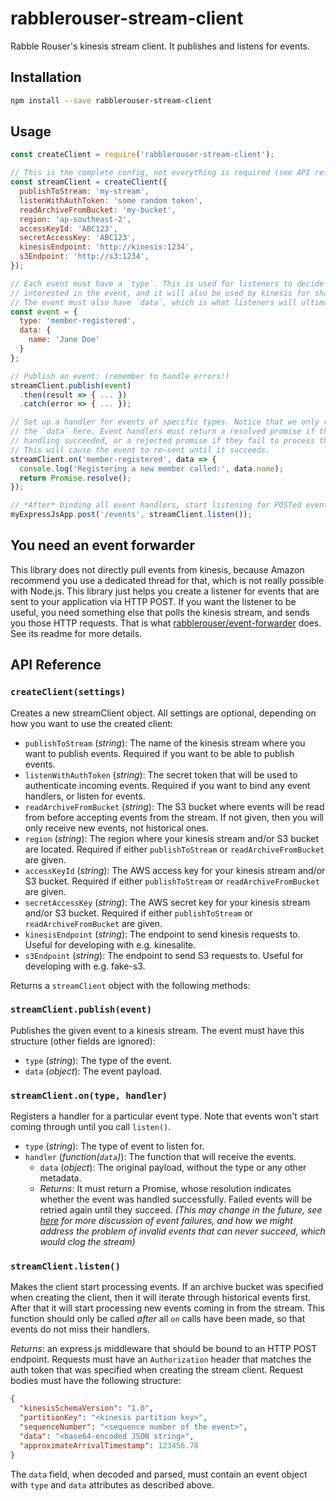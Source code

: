 # rabblerouser-stream-client

Rabble Rouser's kinesis stream client. It publishes and listens for events.

## Installation

```sh
npm install --save rabblerouser-stream-client
```

## Usage

```js
const createClient = require('rabblerouser-stream-client');

// This is the complete config, not everything is required (see API reference below)
const streamClient = createClient({
  publishToStream: 'my-stream',
  listenWithAuthToken: 'some random token',
  readArchiveFromBucket: 'my-bucket',
  region: 'ap-southeast-2',
  accessKeyId: 'ABC123',
  secretAccessKey: 'ABC123',
  kinesisEndpoint: 'http://kinesis:1234',
  s3Endpoint: 'http://s3:1234',
});

// Each event must have a `type`. This is used for listeners to decide whether they are
// interested in the event, and it will also be used by kinesis for sharding of events.
// The event must also have `data`, which is what listeners will ultimately receive.
const event = {
  type: 'member-registered',
  data: {
    name: 'Jane Doe'
  }
};

// Publish an event: (remember to handle errors!)
streamClient.publish(event)
  .then(result => { ... })
  .catch(error => { ... });

// Set up a handler for events of specific types. Notice that we only receive
// the `data` here. Event handlers must return a resolved promise if the event
// handling succeeded, or a rejected promise if they fail to process the event.
// This will cause the event to re-sent until it succeeds.
streamClient.on('member-registered', data => {
  console.log('Registering a new member called:', data.name);
  return Promise.resolve();
});

// *After* binding all event handlers, start listening for POSTed events.
myExpressJsApp.post('/events', streamClient.listen());
```

## You need an event forwarder

This library does not directly pull events from kinesis, because Amazon recommend you use a dedicated thread for that,
which is not really possible with Node.js. This library just helps you create a listener for events that are sent to
your application via HTTP POST. If you want the listener to be useful, you need something else that polls the kinesis
stream, and sends you those HTTP requests. That is what [rabblerouser/event-forwarder](https://github.com/rabblerouser/event-forwarder)
does. See its readme for more details.

## API Reference

### `createClient(settings)`

Creates a new streamClient object. All settings are optional, depending on how you want to use the created client:
- `publishToStream` (*string*): The name of the kinesis stream where you want to publish events. Required if you want to
be able to publish events.
- `listenWithAuthToken` (*string*): The secret token that will be used to authenticate incoming events. Required if you
want to bind any event handlers, or listen for events.
- `readArchiveFromBucket` (*string*): The S3 bucket where events will be read from before accepting events from the
 stream. If not given, then you will only receive new events, not historical ones.
- `region` (*string*): The region where your kinesis stream and/or S3 bucket are located. Required if either `publishToStream` or `readArchiveFromBucket` are given.
- `accessKeyId` (*string*): The AWS access key for your kinesis stream and/or S3 bucket. Required if either `publishToStream` or `readArchiveFromBucket` are given.
- `secretAccessKey` (*string*): The AWS secret key for your kinesis stream and/or S3 bucket. Required if either `publishToStream` or `readArchiveFromBucket` are given.
- `kinesisEndpoint` (*string*): The endpoint to send kinesis requests to. Useful for developing with e.g. kinesalite.
- `s3Endpoint` (*string*): The endpoint to send S3 requests to. Useful for developing with e.g. fake-s3.

Returns a `streamClient` object with the following methods:

### `streamClient.publish(event)`

Publishes the given event to a kinesis stream. The event must have this structure (other fields are ignored):
- `type` (*string*): The type of the event.
- `data` (*object*): The event payload.

### `streamClient.on(type, handler)`

Registers a handler for a particular event type. Note that events won't start coming through until you call `listen()`.
- `type` (*string*): The type of event to listen for.
- `handler` (*function(`data`)*): The function that will receive the events.
  - `data` (*object*): The original payload, without the type or any other metadata.
  - *Returns*: It must return a Promise, whose resolution indicates whether the event was handled successfully. Failed
  events will be retried again until they succeed. *(This may change in the future, see [here](https://github.com/rabblerouser/rabblerouser-core/issues/132)
  for more discussion of event failures, and how we might address the problem of invalid events that can never succeed, which would clog the stream)*

### `streamClient.listen()`

Makes the client start processing events. If an archive bucket was specified when creating the client, then it will
iterate through historical events first. After that it will start processing new events coming in from the stream.
This function should only be called *after* all `on` calls have been made, so that events do not miss their handlers.

*Returns*: an express.js middleware that should be bound to an HTTP POST endpoint. Requests must have an `Authorization`
header that matches the auth token that was specified when creating the stream client. Request bodies must have the
following structure:

```json
{
  "kinesisSchemaVersion": "1.0",
  "partitionKey": "<kinesis partition key>",
  "sequenceNumber": "<sequence number of the event>",
  "data": "<base64-encoded JSON string>",
  "approximateArrivalTimestamp": 123456.78
}
```

The `data` field, when decoded and parsed, must contain an event object with `type` and `data` attributes as described above.
